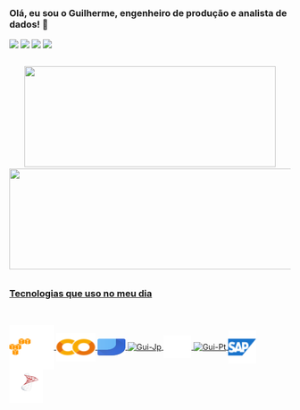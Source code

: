 ##

### Olá, eu sou o Guilherme, engenheiro de produção e analista de dados! 👋

<div> 
  <a href="https://www.linkedin.com/in/guilherme-ribeiro-valle" target="_blank"><img src="https://img.shields.io/badge/LinkedIn-0077B5?style=for-the-badge&logo=linkedin&logoColor=white"></a>
  <a href="https://instagram.com/guilhermervalle" target="_blank"><img src="https://img.shields.io/badge/-Instagram-%23E4405F?style=for-the-badge&logo=instagram&logoColor=white" target="_blank"></a>
 <a href="https://kaggle.com/guilhermervalle" target="_blank"><img src="https://img.shields.io/badge/Kaggle-20BEFF?style=for-the-badge&logo=Kaggle&logoColor=white"></a> 
 <a href = "mailto:guilherme2mg@gmail.com"><img src="https://img.shields.io/badge/-Gmail-%23333?style=for-the-badge&logo=gmail&logoColor=white" target="_blank"></a>
 
</div>

##

<div align="center">
  <a href="https://github.com/guilhermervalle">
  <img height="180em" width="450" src="https://github-readme-stats.vercel.app/api?username=guilhermervalle&show_icons=true&theme=dark&include_all_commits=true&count_private=true"/>
  <img height="180em" width="540" src="https://github-readme-stats.vercel.app/api/top-langs/?username=guilhermervalle&layout=compact&langs_count=7&theme=dark"/>
</div>

##

### Tecnologias que uso no meu dia

##

<div style="display: inline_block"><br>
  <img align="center" alt="Gui-Aws" height="80" width="80" src="https://raw.githubusercontent.com/guilhermervalle/da-ebac/17ae6cd249638c19fd585569007d4f27517a1461/amazon-web-services.svg">
  <img align="center" alt="Gui-Co" height="50" width="70" src="https://raw.githubusercontent.com/guilhermervalle/da-ebac/6fe15a2e4a3117bd5350cc55761e07a1e18cbf11/google-colaboratory.svg">
    <img align="center" alt="Gui-Ds" height="30" width="50" src="https://raw.githubusercontent.com/guilhermervalle/da-ebac/6fe15a2e4a3117bd5350cc55761e07a1e18cbf11/google-data-studio.svg">
  <img align="center" alt="Gui-Jp" height="40" width="50" src="https://cdn.jsdelivr.net/gh/devicons/devicon/icons/jupyter/jupyter-original-wordmark.svg">
  <img align="center" alt="Gui-Bi" height="40" width="50" src="https://raw.githubusercontent.com/guilhermervalle/da-ebac/87e01c79b111fe51f9d41f6bc68ad66c4beb4914/power-bi.svg">
  <img align="center" alt="Gui-Pt" height="40" width="50" src="https://cdn.jsdelivr.net/gh/devicons/devicon/icons/python/python-original.svg">
  <img align="center" alt="Gui-Sap" height="60" width="50" src="https://raw.githubusercontent.com/guilhermervalle/da-ebac/87e01c79b111fe51f9d41f6bc68ad66c4beb4914/sap.svg">
   <img align="center" alt="Gui-Sql" height="60" width="60" src="https://raw.githubusercontent.com/guilhermervalle/da-ebac/17ae6cd249638c19fd585569007d4f27517a1461/sql.svg">
   
</div>

##
